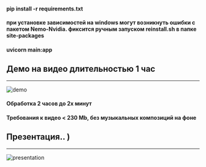 #### pip install -r requirements.txt
#### при установке зависимостей на windows могут возникнуть ошибки с пакетом Nemo-Nvidia. фиксится ручным запуском reinstall.sh в папке site-packages

#### uvicorn main:app

## Демо на видео длительностью 1 час 

---

![demo](https://www.youtube.com/watch?v=aDGq0TzJrqc "demo 1h video")

#### Обработка 2 часов до 2х минут 

#### Требования к видео < 230 Mb, без музыкальных композиций на фоне

## Презентация.. ) 

---

![presentation](https://docs.google.com/presentation/d/1_UAX2Y9y2yuSZxQxVFmaaiffL0y7gkS9/edit?usp=sharing&ouid=112844964734891770101&rtpof=true&sd=true "presentation")
